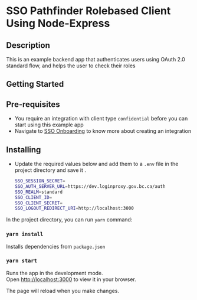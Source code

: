 # SSO Pathfinder Rolebased Client Using Node-Express

## Description

This is an example backend app that authenticates users using OAuth 2.0 standard flow, and helps the user to check their roles

## Getting Started

## Pre-requisites

- You require an integration with client type `confidential` before you can start using this example app
- Navigate to [SSO Onboarding](https://github.com/bcgov/sso-keycloak/wiki/SSO-Onboarding) to know more about creating an integration

## Installing

- Update the required values below and add them to a `.env` file in the project directory and save it .

  ```sh
  SSO_SESSION_SECRET=
  SSO_AUTH_SERVER_URL=https://dev.loginproxy.gov.bc.ca/auth
  SSO_REALM=standard
  SSO_CLIENT_ID=
  SSO_CLIENT_SECRET=
  SSO_LOGOUT_REDIRECT_URI=http://localhost:3000
  ```

In the project directory, you can run `yarn` command:

### `yarn install`

Installs dependencies from `package.json`

### `yarn start`

Runs the app in the development mode.\
Open [http://localhost:3000](http://localhost:3000) to view it in your browser.

The page will reload when you make changes.
